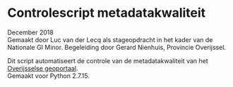 # Controlescript metadatakwaliteit
December 2018  
Gemaakt door Luc van der Lecq als stageopdracht in het kader van de Nationale GI Minor.
Begeleiding door Gerard Nienhuis, Provincie Overijssel.

Dit script automatiseert de controle van de metadatakwaliteit van het [Overijsselse geoportaal](https://www.geoportaaloverijssel.nl/).    
Gemaakt voor Python 2.7.15.
